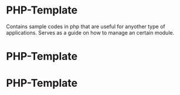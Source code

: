 # PHP-Template

Contains sample codes in php that are useful for anyother type of applications.
Serves as a guide on how to manage an certain module.

# PHP-Template
# PHP-Template
